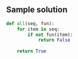 ## Sample solution

```python
def all(seq, fun): 
    for item in seq: 
        if not fun(item): 
            return False
            
    return True
```
